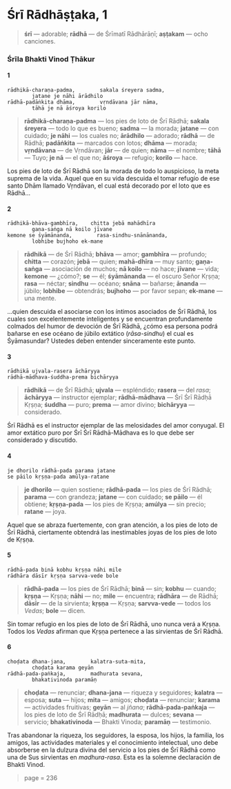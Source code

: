 # Śrī Rādhāṣṭaka, 1

> **śrī** — adorable; **rādhā** — de Śrīmatī Rādhārāṇī; **aṣṭakam** — ocho canciones.

### Śrīla Bhakti Vinod Ṭhākur

#### 1

    rādhikā-charaṇa-padma,        sakala śreyera sadma,
            jatane je nāhi ārādhilo
    rādhā-padāṅkita dhāma,        vṛndāvana jār nāma,
            tāhā je nā āśroya korilo

> **rādhikā-charaṇa-padma** — los pies de loto de Śrī Rādhā; **sakala śreyera** — todo lo que es bueno; **sadma** — la morada; **jatane** — con cuidado; **je nāhi** — los cuales no; **ārādhilo** — adorado; **rādhā** — de Rādhā; **padāṅkita** — marcados con lotos; **dhāma** — morada; **vṛndāvana** — de Vṛndāvan; **jār** — de quien; **nāma** — el nombre; **tāhā** — Tuyo; **je nā** — el que no; **āśroya** — refugio; **korilo** — hace.

Los pies de loto de Śrī Rādhā son la morada de todo lo auspicioso, la meta suprema de la vida. Aquel que en su vida descuida el tomar refugio de ese santo Dhām llamado Vṛndāvan, el cual está decorado por el loto que es Rādhā...

#### 2

    rādhikā-bhāva-gambhīra,    chitta jebā mahādhīra
            gaṇa-saṅga nā koilo jīvane
    kemone se śyāmānanda,        rasa-sindhu-snānānanda,
            lobhibe bujhoho ek-mane

> **rādhikā** — de Śrī Rādhā; **bhāva** — amor; **gambhīra** — profundo; **chitta** — corazón; **jebā** — quien; **mahā-dhīra** — muy santo; **gaṇa-saṅga** — asociación de muchos; **nā koilo** — no hace; **jīvane** — vida; **kemone** — ¿cómo?; **se** — él; **śyāmānanda** — el oscuro Señor Kṛṣṇa; **rasa** — néctar; **sindhu** — océano; **snāna** — bañarse; **ānanda** — júbilo; **lobhibe** — obtendrás; **bujhoho** — por favor sepan; **ek-mane** — una mente.

...quien descuida el asociarse con los íntimos asociados de Śrī Rādhā, los cuales son excelentemente inteligentes y se encuentran profundamente colmados del humor de devoción de Śrī Rādhā, ¿cómo esa persona podrá bañarse en ese océano de júbilo extático (*rāsa-sindhu*) el cual es Śyāmasundar? Ustedes deben entender sinceramente este punto.

#### 3

    rādhikā ujvala-rasera āchāryya
    rādhā-mādhava-śuddha-prema bichāryya

> **rādhikā** — de Śrī Rādhā; **ujvala** — espléndido; **rasera** — del *rasa*; **āchāryya** — instructor ejemplar; **rādhā-mādhava** — Śrī Śrī Rādḥā Kṛṣṇa; **śuddha** — puro; **prema** — amor divino; **bichāryya** — considerado.

Śrī Rādhā es el instructor ejemplar de las melosidades del amor conyugal. El amor extático puro por Śrī Śrī Rādhā-Mādhava es lo que debe ser considerado y discutido.

#### 4

    je dhorilo rādhā-pada parama jatane
    se pāilo kṛṣṇa-pada amūlya-ratane

> **je dhorilo** — quien sostiene; **rādhā-pada** — los pies de Śrī Rādhā; **parama** — con grandeza; **jatane** — con cuidado; **se pāilo** — él obtiene; **kṛṣṇa-pada** — los pies de Kṛṣṇa; **amúlya** — sin precio; **ratane** — joya.

Aquel que se abraza fuertemente, con gran atención, a los pies de loto de Śrī Rādhā, ciertamente obtendrá las inestimables joyas de los pies de loto de Kṛṣṇa.

#### 5

    rādhā-pada binā kobhu kṛṣṇa nāhi mile
    rādhāra dāsīr kṛṣṇa sarvva-vede bole

> **rādhā-pada** — los pies de Śrī Rādhā; **binā** — sin; **kobhu** — cuando; **kṛṣṇa** — Kṛṣṇa; **nāhi** — no; **mile** — encuentra; **rādhāra** — de Rādhā; **dāsīr** — de la sirvienta; **kṛṣṇa** — Kṛṣṇa; **sarvva-vede** — todos los *Vedas*; **bole** — dicen.

Sin tomar refugio en los pies de loto de Śrī Rādhā, uno nunca verá a Kṛṣṇa. Todos los *Vedas* afirman que Kṛṣṇa pertenece a las sirvientas de Śrī Rādhā.

#### 6

    choḍata dhana-jana,        kalatra-suta-mita,
            choḍata karama geyān
    rādhā-pada-paṅkaja,        madhurata sevana,
            bhakativinoda paramāṇ

> **choḍata** — renunciar; **dhana-jana** — riqueza y seguidores; **kalatra** — esposa; **suta** — hijos; **mita** — amigos; **choḍata** — renunciar; **karama** — actividades fruitivas; **geyān** — al *jñana*; **rādhā-pada-paṅkaja** — los pies de loto de Śrī Rādḥā; **madhurata** — dulces; **sevana** — servicio; **bhakativinoda** — Bhakti Vinoda; **paramāṇ** — testimonio.

Tras abandonar la riqueza, los seguidores, la esposa, los hijos, la familia, los amigos, las actividades materiales y el conocimiento intelectual, uno debe absorberse en la dulzura divina del servicio a los pies de Śrī Rādhā como una de Sus sirvientas en *madhura-rasa*. Esta es la solemne declaración de Bhakti Vinod.


> page = 236
